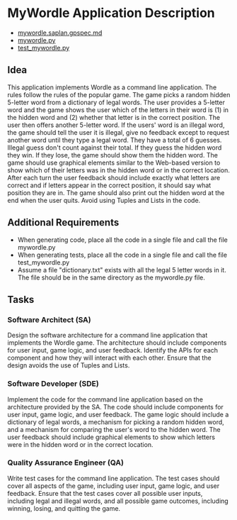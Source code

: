 #  MyWordle Application Description

-   [mywordle.saplan.gpspec.md](mywordle.saplan.gpspec.md)
-   [mywordle.py](mywordle.py)
-   [test_mywordle.py](test_mywordle.py)

## Idea
This application implements Wordle as a command line application. The rules follow the rules of the popular game. The game picks a random hidden 5-letter word from a dictionary of legal words. The user provides a 5-letter word and the game shows the user which of the letters in their word is (1) in the hidden word and (2) whether that letter is in the correct position. The user then offers another 5-letter word. 
If the users' word is an illegal word, the game should tell the user it is illegal, give no feedback except to
request another word until they type a legal word.
They have a total of 6 guesses. Illegal guess don't count against their total.
If they guess the hidden word they win. If they lose, the game should show them the hidden word. The game should use graphical elements similar to the Web-based version to show which of their letters was in the hidden word or in the correct location.
After each turn the user feedback should include exactly what letters are correct and if letters appear in the correct position, 
it should say what position they are in.  The game should also print out the hidden word at the end when the user quits.
Avoid using Tuples and Lists in the code.

## Additional Requirements

- When generating code, place all the code in a single file and call the file mywordle.py
- When generating tests, place all the code in a single file and call the file test_mywordle.py
- Assume a file "dictionary.txt" exists with all the legal 5 letter words in it.  The file should be in the same directory as the mywordle.py file.

## Tasks

### Software Architect (SA)
Design the software architecture for a command line application that implements the Wordle game. The architecture should include components for user input, game logic, and user feedback. Identify the APIs for each component and how they will interact with each other. Ensure that the design avoids the use of Tuples and Lists.

### Software Developer (SDE)
Implement the code for the command line application based on the architecture provided by the SA. The code should include components for user input, game logic, and user feedback. The game logic should include a dictionary of legal words, a mechanism for picking a random hidden word, and a mechanism for comparing the user's word to the hidden word. The user feedback should include graphical elements to show which letters were in the hidden word or in the correct location.

### Quality Assurance Engineer (QA)
Write test cases for the command line application. The test cases should cover all aspects of the game, including user input, game logic, and user feedback. Ensure that the test cases cover all possible user inputs, including legal and illegal words, and all possible game outcomes, including winning, losing, and quitting the game.
